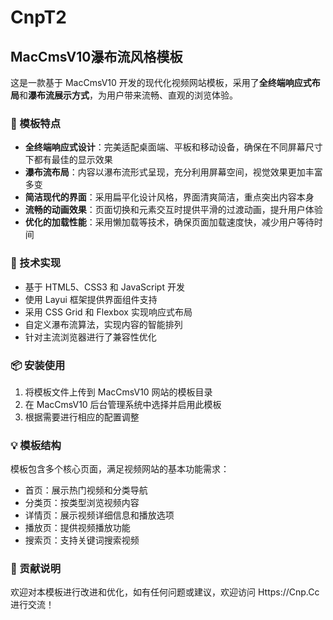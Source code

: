 # CnpT2

## MacCmsV10瀑布流风格模板

这是一款基于 MacCmsV10 开发的现代化视频网站模板，采用了**全终端响应式布局**和**瀑布流展示方式**，为用户带来流畅、直观的浏览体验。

### 🎨 模板特点

- **全终端响应式设计**：完美适配桌面端、平板和移动设备，确保在不同屏幕尺寸下都有最佳的显示效果
- **瀑布流布局**：内容以瀑布流形式呈现，充分利用屏幕空间，视觉效果更加丰富多变
- **简洁现代的界面**：采用扁平化设计风格，界面清爽简洁，重点突出内容本身
- **流畅的动画效果**：页面切换和元素交互时提供平滑的过渡动画，提升用户体验
- **优化的加载性能**：采用懒加载等技术，确保页面加载速度快，减少用户等待时间

### 🚀 技术实现

- 基于 HTML5、CSS3 和 JavaScript 开发
- 使用 Layui 框架提供界面组件支持
- 采用 CSS Grid 和 Flexbox 实现响应式布局
- 自定义瀑布流算法，实现内容的智能排列
- 针对主流浏览器进行了兼容性优化

### 📦 安装使用

1. 将模板文件上传到 MacCmsV10 网站的模板目录
2. 在 MacCmsV10 后台管理系统中选择并启用此模板
3. 根据需要进行相应的配置调整

### 💡 模板结构

模板包含多个核心页面，满足视频网站的基本功能需求：
- 首页：展示热门视频和分类导航
- 分类页：按类型浏览视频内容
- 详情页：展示视频详细信息和播放选项
- 播放页：提供视频播放功能
- 搜索页：支持关键词搜索视频

### 🤝 贡献说明

欢迎对本模板进行改进和优化，如有任何问题或建议，欢迎访问 Https://Cnp.Cc 进行交流！


